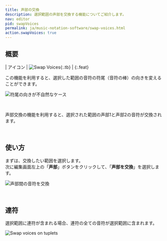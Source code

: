 ```yaml
---
title: 声部の交換
description: 選択範囲の声部を交換する機能についてご紹介します。
nav: editor
pid: swapVoices
permalink: ja/music-notation-software/swap-voices.html
action.swapVoices: true
---
```


## 概要


| アイコン | ![Swap Voices](https://prod.flat-cdn.com/img/icons/editorActions/swapVoices.svg){:.tb} |
{:.feat}


この機能を利用すると、選択した範囲の音符の符尾（音符の棒）の向きを変えることができます。

![符尾の向きが不自然なケース](/help/assets/img/editor-ja/swapVoices-wrong.png)

<br>

声部交換の機能を利用すると、選択された範囲の声部1と声部2の音符が交換されます。

<br>

## 使い方

まずは、交換したい範囲を選択します。
<br>次に編集画面左上の「**声部**」ボタンをクリックして、「**声部を交換**」を選択します。

![声部間の音符を交換](/help/assets/img/editor/swapVoices-action.gif)

<br>

## 連符

選択範囲に連符が含まれる場合、連符の全ての音符が選択範囲に含まれます。

![Swap voices on tuplets](/help/assets/img/editor/swapVoices-tuplet.gif)
